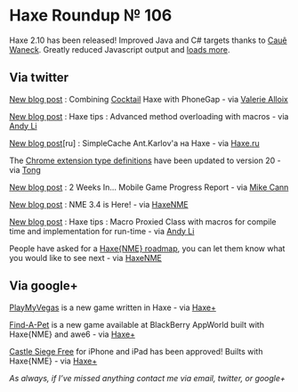 [_template]: roundup.html
# Haxe Roundup № 106

Haxe 2.10 has been released! Improved Java and C# targets thanks to [Cauê Waneck][link 1]. Greatly reduced Javascript output and [loads more][link 2].

## Via twitter

[New blog post][link 3] : Combining [Cocktail][link 4] Haxe with PhoneGap - via [Valerie Alloix][link 5]

[New blog post][link 6] : Haxe tips : Advanced method overloading with macros - via [Andy Li][link 7]

[New blog post][link 8][ru] : SimpleCache Ant.Karlov'а на Haxe - via [Haxe.ru][link 9]

The [Chrome extension type definitions][link 10] have been updated to version 20 - via [Tong][link 11]

[New blog post][link 12] : 2 Weeks In… Mobile Game Progress Report - via [Mike Cann][link 13]

[New blog post][link 14] : NME 3.4 is Here! - via [HaxeNME][link 15]

[New blog post][link 16] : Haxe tips : Macro Proxied Class with macros for compile time and implementation for run-time - via [Andy Li][link 17]

People have asked for a [Haxe{NME} roadmap][link 18], you can let them know what you would like to see next - via [HaxeNME][link 19]

## Via google+

[PlayMyVegas][link 20] is a new game written in Haxe - via [Haxe+][link 21]

[Find-A-Pet][link 22] is a new game available at BlackBerry AppWorld built with Haxe{NME} and awe6 - via [Haxe+][link 23]

[Castle Siege Free][link 24] for iPhone and iPad has been approved! Builts with Haxe{NME} - via [Haxe+][link 25]

*As always, if I’ve missed anything contact me via email, twitter, or google+*

[link 1]: https://www.twitter.com/cwaneck "Cauê Waneck"
[link 2]: http://haxe.org/doc/release/2.10 "loads more"
[link 3]: http://www.blog.elimak.com/2012/07/combining-cocktail-haxe-with-phonegap/ "New blog post"
[link 4]: http://haxe.org/com/libs/cocktail/ "Cocktail"
[link 5]: https://www.twitter.com/elimak "Valerie Alloix"
[link 6]: http://blog.onthewings.net/2012/07/13/haxe-tips-advanced-method-overloading-with-macros/ "New blog post"
[link 7]: https://www.twitter.com/andy_li "Andy Li"
[link 8]: http://www.flashgameblogs.ru/blog/1045.html "New blog post"
[link 9]: https://www.twitter.com/haxe_ru "Haxe.ru"
[link 10]: https://www.github.com/tong/chrome.extension "Chrome extension type definitions"
[link 11]: https://www.twitter.com/disktree "Tong"
[link 12]: http://mikecann.co.uk/personal-projects/2-weeks-in-mobile-game-progress-report/ "New blog post"
[link 13]: https://www.twitter.com/mikeysee "Mike Cann"
[link 14]: http://www.haxenme.org/blog/?p=108 "New blog post"
[link 15]: https://www.twitter.com/haxenme "HaxeNME"
[link 16]: http://blog.onthewings.net/2012/07/17/haxe-tips-macro-proxied-class-with-macros-for-compile-time-and-implementation-for-run-time/ "New blog post"
[link 17]: https://www.twitter.com/andy_li "Andy Li"
[link 18]: http://haxenme.uservoice.com/forums/169628-general "Haxe{NME} roadmap"
[link 19]: https://www.twitter.com/haxenme "HaxeNME"
[link 20]: http://apps.facebook.com/playmyvegas "PlayMyVegas"
[link 21]: https://plus.google.com/113704686911055424796/posts/WM62QjPxdDg "Haxe+"
[link 22]: https://appworld.blackberry.com/webstore/content/124956/ "Find-A-Pet"
[link 23]: https://plus.google.com/113704686911055424796/posts/X8JqRzBHB5q "Haxe+"
[link 24]: http://itunes.apple.com/us/app/castle-siege-free/id522940766?ls=1&amp;mt=8 "Castle Siege Free"
[link 25]: https://plus.google.com/113704686911055424796/posts/RiuTYUFZnYk "Haxe+"

